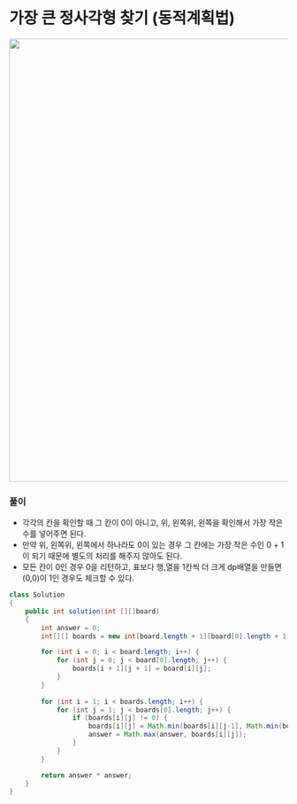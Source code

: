 # 가장 큰 정사각형 찾기 (동적계획법)

<img src="https://user-images.githubusercontent.com/35963403/166094616-b190b86b-e36b-4b59-b721-8c83dfaf2741.PNG" width="800">

### 풀이

- 각각의 칸을 확인할 때 그 칸이 0이 아니고, 위, 왼쪽위, 왼쪽을 확인해서 가장 작은 수를 넣어주면 된다.
- 만약 위, 왼쪽위, 왼쪽에서 하나라도 0이 있는 경우 그 칸에는 가장 작은 수인 0 + 1이 되기 때문에 별도의 처리를 해주지 않아도 된다.
- 모든 칸이 0인 경우 0을 리턴하고, 표보다 행,열을 1칸씩 더 크게 dp배열을 만들면 (0,0)이 1인 경우도 체크할 수 있다.

```java
class Solution
{
    public int solution(int [][]board)
    {
        int answer = 0;
        int[][] boards = new int[board.length + 1][board[0].length + 1];

        for (int i = 0; i < board.length; i++) {
            for (int j = 0; j < board[0].length; j++) {
                boards[i + 1][j + 1] = board[i][j];
            }
        }
        
        for (int i = 1; i < boards.length; i++) {
            for (int j = 1; j < boards[0].length; j++) {
                if (boards[i][j] != 0) {
                    boards[i][j] = Math.min(boards[i][j-1], Math.min(boards[i-1][j], boards[i-1][j-1])) + 1;
                    answer = Math.max(answer, boards[i][j]);
                }
            }
        }

        return answer * answer;
    }
}
```